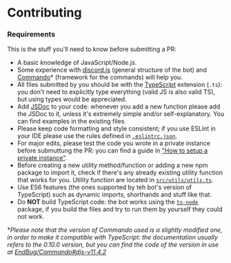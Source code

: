 # Contributing
### Requirements
This is the stuff you'll need to know before submitting a PR:

 - A basic knowledge of JavaScript/Node.js.
 - Some experience with [discord.js](https://discord.js.org/#/docs/main/11.4.2/general/welcome) (general structure of the bot) and [Commando](https://discord.js.org/#/docs/commando/v0.10.0/general/welcome)* (framework for the commands) will help you.
 - All files submitted by you should be with the [TypeScript](https://www.typescriptlang.org/) extension (`.ts`): you don't need to explicitly type everything (valid JS is also valid TS), but using types would be appreciated.
 - Add [JSDoc](http://usejsdoc.org/) to your code: whenever you add a new function please add the JSDoc to it, unless it's extremely simple and/or self-explanatory. You can find examples in the existing files.
 - Please keep code formatting and style consistent; if you use ESLint in your IDE please use the rules defined in [`.eslintrc.json`](.eslintrc.json).
 - For major edits, please test the code you wrote in a private instance before submuttung the PR: you can find a guide in ["How to setup a private instance"](PRIVATE_INSTANCE.md).
 - Before creating a new utility method/function or adding a new npm package to import it, check if there's any already existing utility function that works for you. Utility function are located in [`src/utils/utils.ts`](src/utils/utils.ts).
 - Use ES6 features (the ones supported by teh bot's version of TypeScript) such as dynamic imports, shorthands and stuff like that.
 - Do **NOT** build TypeScript code: the bot works using the [`ts-node`](https://www.npmjs.com/package/ts-node) package, if you build the files and try to run them by yourself they could not work.  

\**Please note that the version of Commando used is a slightly modified one, in order to make it compatible with TypeScript: the documentation usually refers to the 0.10.0 version, but you can find the code of the version in use at [EndBug/Commando#djs-v11.4.2](https://github.com/EndBug/Commando/tree/djs-v11.4.2)*
